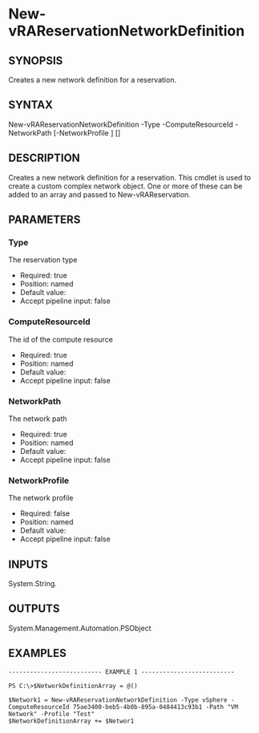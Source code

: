 # New-vRAReservationNetworkDefinition

## SYNOPSIS
    
Creates a new network definition for a reservation.

## SYNTAX
 New-vRAReservationNetworkDefinition -Type <String> -ComputeResourceId <String> -NetworkPath <String> [-NetworkProfile <String>] [<CommonParameters>]     

## DESCRIPTION

Creates a new network definition for a reservation. This cmdlet is used to create a custom
complex network object. One or more of these can be added to an array and passed to New-vRAReservation.

## PARAMETERS


### Type

The reservation type

* Required: true
* Position: named
* Default value: 
* Accept pipeline input: false

### ComputeResourceId

The id of the compute resource

* Required: true
* Position: named
* Default value: 
* Accept pipeline input: false

### NetworkPath

The network path

* Required: true
* Position: named
* Default value: 
* Accept pipeline input: false

### NetworkProfile

The network profile

* Required: false
* Position: named
* Default value: 
* Accept pipeline input: false

## INPUTS

System.String.

## OUTPUTS

System.Management.Automation.PSObject

## EXAMPLES
```
-------------------------- EXAMPLE 1 --------------------------

PS C:\>$NetworkDefinitionArray = @()

$Network1 = New-vRAReservationNetworkDefinition -Type vSphere -ComputeResourceId 75ae3400-beb5-4b0b-895a-0484413c93b1 -Path "VM Network" -Profile "Test"
$NetworkDefinitionArray += $Networ1
```


